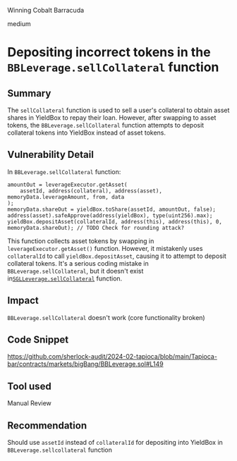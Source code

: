Winning Cobalt Barracuda

medium

# Depositing incorrect tokens in the `BBLeverage.sellCollateral` function

## Summary
The `sellCollateral` function is used to sell a user's collateral to obtain asset shares in YieldBox to repay their loan. However, after swapping to asset tokens, the `BBLeverage.sellCollateral` function attempts to deposit collateral tokens into YieldBox instead of asset tokens.
## Vulnerability Detail
In `BBLeverage.sellCollateral` function:
```solidity=
amountOut = leverageExecutor.getAsset(
    assetId, address(collateral), address(asset), memoryData.leverageAmount, from, data
);
memoryData.shareOut = yieldBox.toShare(assetId, amountOut, false);
address(asset).safeApprove(address(yieldBox), type(uint256).max);
yieldBox.depositAsset(collateralId, address(this), address(this), 0, memoryData.shareOut); // TODO Check for rounding attack?
```
This function collects asset tokens by swapping in `leverageExecutor.getAsset()` function. However, it mistakenly uses `collateralId` to call `yieldBox.depositAsset`,  causing it to attempt to deposit collateral tokens. It's a serious coding mistake in `BBLeverage.sellCollateral`, but it doesn't exist in[`SGLLeverage.sellCollateral`](https://github.com/sherlock-audit/2024-02-tapioca/blob/main/Tapioca-bar/contracts/markets/singularity/SGLLeverage.sol#L135) function.
## Impact
`BBLeverage.sellCollateral` doesn't work (core functionality broken)
## Code Snippet
https://github.com/sherlock-audit/2024-02-tapioca/blob/main/Tapioca-bar/contracts/markets/bigBang/BBLeverage.sol#L149
## Tool used

Manual Review

## Recommendation
Should use `assetId` instead of `collateralId` for depositing into YieldBox in `BBLeverage.sellcollateral` function
